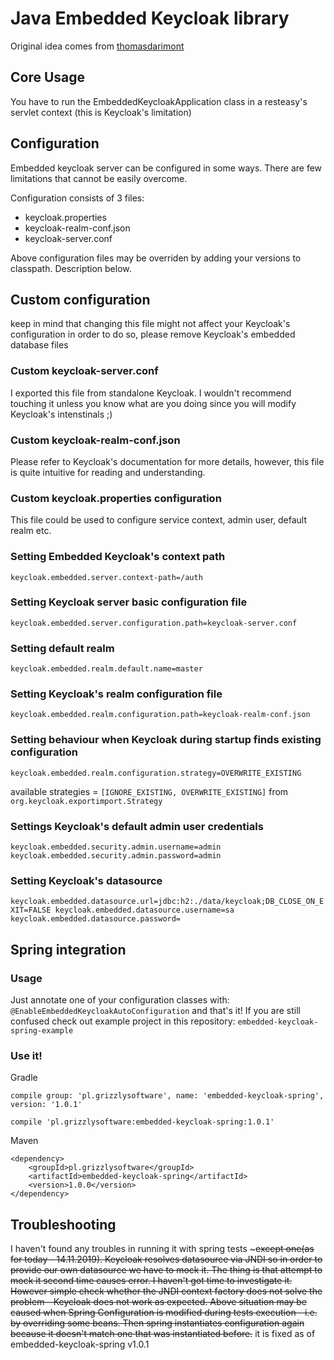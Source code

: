 # Java Embedded Keycloak library 
Original idea comes from [thomasdarimont](https://github.com/thomasdarimont)

## Core Usage
You have to run the EmbeddedKeycloakApplication class in a resteasy's servlet context
(this is Keycloak's limitation)

## Configuration
Embedded keycloak server can be configured in some ways. There are few limitations that cannot be easily overcome.

Configuration consists of 3 files:
- keycloak.properties
- keycloak-realm-conf.json
- keycloak-server.conf

Above configuration files may be overriden by adding your versions to classpath. Description below.

## Custom configuration
keep in mind that changing this file might not affect your Keycloak's configuration
in order to do so, please remove Keycloak's embedded database files

### Custom keycloak-server.conf
I exported this file from standalone Keycloak. I wouldn't recommend touching it unless you know what are you doing since you will modify Keycloak's intenstinals ;)

### Custom keycloak-realm-conf.json
Please refer to Keycloak's documentation for more details, however, this file is quite intuitive for reading and understanding.

### Custom keycloak.properties configuration
This file could be used to configure service context, admin user, default realm etc.
 
### Setting Embedded Keycloak's context path
`keycloak.embedded.server.context-path=/auth`

### Setting Keycloak server basic configuration file
`keycloak.embedded.server.configuration.path=keycloak-server.conf`

### Setting default realm
`keycloak.embedded.realm.default.name=master`

### Setting Keycloak's realm configuration file
 `keycloak.embedded.realm.configuration.path=keycloak-realm-conf.json`

### Setting behaviour when Keycloak during startup finds existing configuration
`keycloak.embedded.realm.configuration.strategy=OVERWRITE_EXISTING`

available strategies = `[IGNORE_EXISTING, OVERWRITE_EXISTING]` from `org.keycloak.exportimport.Strategy`

### Settings Keycloak's default admin user credentials
`
keycloak.embedded.security.admin.username=admin
keycloak.embedded.security.admin.password=admin
`

### Setting Keycloak's datasource
`
keycloak.embedded.datasource.url=jdbc:h2:./data/keycloak;DB_CLOSE_ON_EXIT=FALSE
keycloak.embedded.datasource.username=sa
keycloak.embedded.datasource.password=
`

## Spring integration

### Usage
Just annotate one of your configuration classes with: `@EnableEmbeddedKeycloakAutoConfiguration` and that's it!
If you are still confused check out example project in this repository: `embedded-keycloak-spring-example`

### Use it!
Gradle
```
compile group: 'pl.grizzlysoftware', name: 'embedded-keycloak-spring', version: '1.0.1'
```
```
compile 'pl.grizzlysoftware:embedded-keycloak-spring:1.0.1'
```
Maven

```
<dependency>
    <groupId>pl.grizzlysoftware</groupId>
    <artifactId>embedded-keycloak-spring</artifactId>
    <version>1.0.0</version>
</dependency>
```


## Troubleshooting
I haven't found any troubles in running it with spring tests ~~~except one(as for today - 14.11.2019).
Keycloak resolves datasource via JNDI so in order to provide our own datasource we have to mock it.
The thing is that attempt to mock it second time causes error. I haven't got time to investigate it. However
simple check whether the JNDI context factory does not solve the problem - Keycloak does not work as expected.
Above situation may be caused when Spring Configuration is modified during tests execution - i.e. by overriding some beans. Then 
spring instantiates configuration again because it doesn't match one that was instantiated before.~~ it is fixed as of embedded-keycloak-spring v1.0.1
